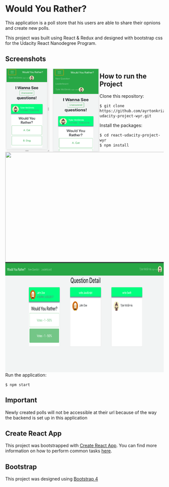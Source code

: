 # Would You Rather?

This application is a poll store that his users are able to share their opnions and create new polls.

This project was built using React & Redux and designed with bootstrap css for the Udacity React Nanodegree Program.



## Screenshots

<img align="left" width="150" height="265" src="/screenshots/dashboard_mobile.png">
<img align="left" width="150" height="265" src="/screenshots/dashboard_mobile2.png">
<img align="left" width="600" height="350" src="/screenshots/leaderbard_web.png">
<img align="left" width="600" height="350" src="/screenshots/question_detail_web.png">



## How to run the Project

Clone this repository:
```
$ git clone https://github.com/ayrtonkrizan/react-udacity-project-wyr.git
``` 
Install the packages:
```
$ cd react-udacity-project-wyr
$ npm install
```
Run the application:
```
$ npm start
```

## Important
Newly created polls will not be accessible at their url because of the way the backend is set up in this application

## Create React App

This project was bootstrapped with [Create React App](https://github.com/facebookincubator/create-react-app). You can find more information on how to perform common tasks [here](https://github.com/facebookincubator/create-react-app/blob/master/packages/react-scripts/template/README.md).

## Bootstrap
This project was designed using [Bootstrap 4](https://getbootstrap.com/)